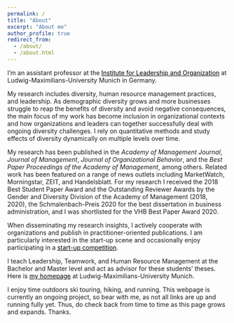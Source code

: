 ```yaml
---
permalink: /
title: "About"
excerpt: "About me"
author_profile: true
redirect_from: 
  - /about/
  - /about.html
---
```



I’m an assistant professor at the <a style='color: black;' href='https://www.en.ilo.bwl.uni-muenchen.de/index.html'>Institute for Leadership and Organization</a> at Ludwig-Maximilians-University Munich in Germany.


My research includes diversity, human resource management practices, and leadership. As demographic diversity grows and more businesses struggle to reap the benefits of diversity and avoid negative consequences, the main focus of my work has become inclusion in organizational contexts and how organizations and leaders can together successfully deal  with ongoing diversity challenges. I rely on quantitative methods and study effects of diversity dynamically on multiple levels over time.


My research has been published in the *Academy of Management Journal*, *Journal of Management*, *Journal of Organizational Behavior*, and the *Best Paper Proceedings of the Academy of Management*, among others. Related work has been featured on a range of news outlets including MarketWatch, Morningstar, ZEIT, and Handelsblatt. For my research I received the 2018 Best Student Paper Award and the Outstanding Reviewer Awards by the Gender and Diversity Division of the Academy of Management (2018, 2020), the Schmalenbach-Preis 2020 for the best dissertation in business administration, and I was shortlisted for the VHB Best Paper Award 2020. 

When disseminating my research insights, I actively cooperate with organizations and publish in practitioner-oriented publications. I am particularly interested in the start-up scene and occasionally enjoy participating in a <a style='color: black;' href="/files/AnnualReportGSDS_Kilometer1.pdf">start-up competition</a>.


I teach Leadership, Teamwork, and Human Resource Management at the Bachelor and Master level and act as advisor for these students’ theses. Here is <a style='color: black;' href='https://www.en.ilo.bwl.uni-muenchen.de/team/assistant-profs/max_reinwald/index.html'>my homepage</a> at Ludwig-Maximilians-University Munich.


I enjoy time outdoors ski touring, hiking, and running. This webpage is currently an ongoing project, so bear with me, as not all links are up and running fully yet. Thus, do check back from time to time as this page grows and expands. Thanks.

